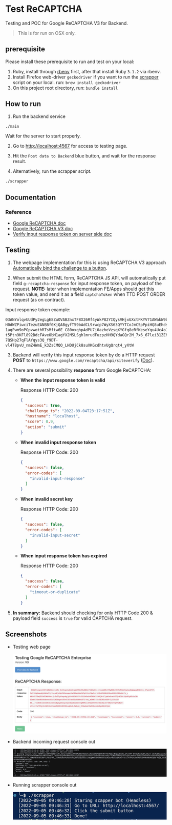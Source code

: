 # Test ReCAPTCHA

Testing and POC for Google ReCAPTCHA V3 for Backend.

> This is for run on OSX only.

## prerequisite

Please install these prerequisite to run and test on your local:

1. Ruby, install through [rbenv](https://www.digitalocean.com/community/tutorials/how-to-install-ruby-on-rails-with-rbenv-on-macos) first, after that install Ruby `3.1.2` via rbenv.
2. Install Firefox web-driver `geckodriver` if you want to run the [scrapper](/scrapper) script on your local. run: `brew install geckodriver`
3. On this project root directory, run: `bundle install`

## How to run

1. Run the backend service

  ```bash
  ./main
  ```

  Wait for the server to start properly.

2. Go to [http://localhost:4567](http://localhost:4567) for access to testing page.

3. Hit the `Post data to Backend` blue button, and wait for the response result.

4. Alternatively, run the scrapper script.

  ```bash
  ./scrapper
  ```

## Documentation

### Reference

- [Google ReCAPTCHA doc](https://developers.google.com/recaptcha/intro)
- [Google ReCAPTCHA V3 doc](https://developers.google.com/recaptcha/docs/v3)
- [Verify input response token on server side doc](https://developers.google.com/recaptcha/docs/verify)

## Testing

1. The webpage implementation for this is using ReCAPTCHA V3 approach [Automatically bind the challenge to a button](https://developers.google.com/recaptcha/docs/v3#automatically_bind_the_challenge_to_a_button).

2. When submit the HTML form, ReCAPTCHA JS API, will automatically put field `g-recaptcha-response` for input response token, on payload of the request. __NOTE:__ later when implementation FE/Apps should get this token value, and send it as a field `captchaToken` when TTD POST ORDER request (as on contract).

  Input response token example:

  ```
  03ANYolqvUUdPy2egLgE8ZuOVABZnxTF8X26Rf4yWkP82YIQysVHjxGXctFKYV71AWakW9bIMB1kiDW_Xxk1Y_lZr8AmJP6cmvrEvt7assXXnUahuDx0GRb-H0dWZPiwciTezuEANBBf0XjQABgyfT59bAdCL9rwcp7WyXS63QYYTCoJmC5pPpiHQ8uEhdseCNHtOGWJOC2sy6PcrQsH_ZAtkQB1gim6Tx-1aqFwm9oPGpvwothRTsMftw6E_C80oxqhpAdPU7j0azheVzsqXYGfq8eRfKeseYqu4Uc4oJqFrHr_TGyZ2jXWZjCrEMJAw1r63BiStn-t5Ptn9KFl892DdcFAveObM1agYX2MSLSghlmrudFuzpzHH9QYdaGQr2M_7x6_67lei31ZEhr1OOtcYRtEHJZXPHJL4cd7to48LV3UHa5bDyzdBVD2E0-7QSHp27qFlAYqys3Q_f9DT-vl4T8pvU_nmZ4WmE_k3ZsCMQO_LHDUjCk8suXKGcdhtvUgQrqt4_yXtW
  ```

3. Backend will verify this input response token by do a HTTP request __POST__ to `https://www.google.com/recaptcha/api/siteverify` ([Doc](https://developers.google.com/recaptcha/docs/verify)).

4. There are several possibility __response__ from Google ReCAPTCHA:

    - __When the input response token is valid__
      
      Response HTTP Code: 200

      ```json
      {
        "success": true,
        "challenge_ts": "2022-09-04T23:17:51Z",
        "hostname": "localhost",
        "score": 0.9,
        "action": "submit"
      }
      ```

    - __When invalid input response token__
      
      Response HTTP Code: 200

      ```json
      {
        "success": false,
        "error-codes": [
          "invalid-input-response"
        ]
      }
      ```

    - __When invalid secret key__

      Response HTTP Code: 200

      ```json
      {
        "success": false,
        "error-codes": [
          "invalid-input-secret"
        ]
      }
      ```
    
    - __When input response token has expired__

      Response HTTP Code: 200

      ```json
      {
        "success": false,
        "error-codes": [
          "timeout-or-duplicate"
        ]
      }
      ```

5. __In summary:__ Backend should checking for only HTTP Code 200 & payload field `success` is `true` for valid CAPTCHA request. 

## Screenshots

- Testing web page

  ![Imgur](/screenshots/testing-web-page.png)

- Backend incoming request console out

  ![Imgur](/screenshots/incoming-request-BE-log.png)

- Running scrapper console out

  ![Imgur](/screenshots/running-scrapper-console-out.png)
